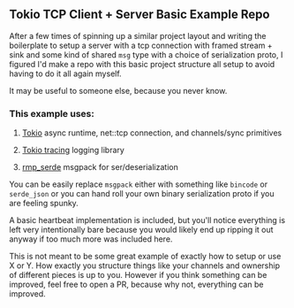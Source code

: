 ## Tokio TCP Client + Server Basic Example Repo

After a few times of spinning up a similar project layout and writing the
boilerplate to setup a server with a tcp connection with framed stream + sink
and some kind of shared `msg` type with a choice of serialization
proto, I figured I'd make a repo with this basic project structure all setup
to avoid having to do it all again myself.

It may be useful to someone else, because you never know.

### This example uses:

1. [Tokio](https://github.com/tokio-ts/tokio) async runtime, net::tcp connection, and channels/sync primitives

2. [Tokio tracing](https://github.com/tokio-rs/tracing) logging library

3. [rmp_serde](https://github.com/3Hren/msgpack-rust/tree/master/rmp-serde) msgpack for ser/deserialization


You can be easily replace `msgpack` either with something like `bincode` or `serde_json` or you can hand roll
your own binary serialization proto if you are feeling spunky.


A basic heartbeat implementation is included, but you'll notice everything is left very intentionally bare because 
you would likely end up ripping it out anyway if too much more was included here.


This is not meant to be some great example of exactly how to setup or use X or Y. How exactly you structure things like
your channels and ownership of different pieces is up to you. However if you think something can be improved, feel
free to open a PR, because why not, everything can be improved.
